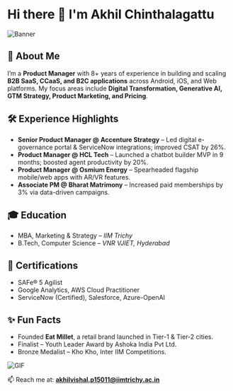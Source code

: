 # Hi there 👋 I'm Akhil Chinthalagattu

![Banner](your-banner-image-url)

## 🚀 About Me

I’m a **Product Manager** with 8+ years of experience in building and scaling **B2B SaaS, CCaaS, and B2C applications** across Android, iOS, and Web platforms. My focus areas include **Digital Transformation, Generative AI, GTM Strategy, Product Marketing, and Pricing**.

## 🛠️ Experience Highlights

* **Senior Product Manager @ Accenture Strategy** – Led digital e-governance portal & ServiceNow integrations; improved CSAT by 26%.
* **Product Manager @ HCL Tech** – Launched a chatbot builder MVP in 9 months; boosted agent productivity by 20%.
* **Product Manager @ Osmium Energy** – Spearheaded flagship mobile/web apps with AR/VR features.
* **Associate PM @ Bharat Matrimony** – Increased paid memberships by 3% via data-driven campaigns.

## 🎓 Education

* MBA, Marketing & Strategy – *IIM Trichy*
* B.Tech, Computer Science – *VNR VJIET, Hyderabad*

## 📜 Certifications

* SAFe® 5 Agilist
* Google Analytics, AWS Cloud Practitioner
* ServiceNow (Certified), Salesforce, Azure-OpenAI

## ✨ Fun Facts

* Founded **Eat Millet**, a retail brand launched in Tier-1 & Tier-2 cities.
* Finalist – Youth Leader Award by Ashoka India Pvt Ltd.
* Bronze Medalist – Kho Kho, Inter IIM Competitions.

![GIF](your-cool-gif-url)

📫 Reach me at: **[akhilvishal.p15011@iimtrichy.ac.in](mailto:akhilvishal.p15011@iimtrichy.ac.in)**
